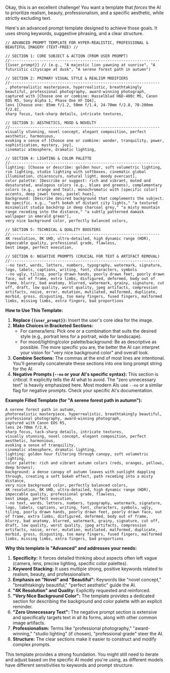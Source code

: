 Okay, this is an excellent challenge! You want a template that *forces* the AI to prioritize realism, beauty, professionalism, and a specific aesthetic, while strictly excluding text.

Here's an advanced prompt template designed to achieve those goals. It uses strong keywords, suggestive phrasing, and a clear structure.

```
// ADVANCED PROMPT TEMPLATE FOR HYPER-REALISTIC, PROFESSIONAL & BEAUTIFUL IMAGERY (TEXT-FREE) //

// SECTION 1: CORE SUBJECT & ACTION (FROM USER PROMPT)
//------------------------------------------------------------------
{{user_prompt}} // (e.g., "A majestic lion yawning at sunrise", "A futuristic cityscape at dusk", "A serene forest path in autumn")

// SECTION 2: PRIMARY VISUAL STYLE & REALISM MODIFIERS
//------------------------------------------------------------------
, photorealistic masterpiece, hyperrealistic, breathtakingly beautiful, professional photography, award-winning photograph,
captured with [Choose one or combine: Hasselblad H6D-400c MS, Canon EOS R5, Sony Alpha 1, Phase One XF IQ4],
lens [Choose one: 85mm f/1.2, 50mm f/1.4, 24-70mm f/2.8, 70-200mm f/2.8],
sharp focus, tack-sharp details, intricate textures,

// SECTION 3: AESTHETICS, MOOD & NOVELTY
//------------------------------------------------------------------
visually stunning, novel concept, elegant composition, perfect aesthetic, harmonious,
evoking a sense of [Choose one or combine: wonder, tranquility, power, sophistication, mystery, joy],
cinematic atmosphere, dramatic lighting,

// SECTION 4: LIGHTING & COLOR PALETTE
//------------------------------------------------------------------
lighting: [Choose or describe: golden hour, soft volumetric lighting, rim lighting, studio lighting with softboxes, cinematic global illumination, chiaroscuro, natural light, moody overcast],
color palette: [Describe or suggest: rich and vibrant, muted and desaturated, analogous colors (e.g., blues and greens), complementary colors (e.g., orange and teal), monochromatic with [specific color] accents, deep jewel tones, pastel hues],
background: [Describe desired background that complements the subject. Be specific. e.g., "soft bokeh of distant city lights," "a textured minimalist studio backdrop in deep charcoal grey," "a misty mountain range receding into the distance," "a subtly patterned damask wallpaper in emerald green"],
very nice background color, perfectly balanced colors,

// SECTION 5: TECHNICAL & QUALITY BOOSTERS
//------------------------------------------------------------------
4K resolution, 8K UHD, ultra-detailed, high dynamic range (HDR),
impeccable quality, professional grade, flawless,
best image, perfect execution,

// SECTION 6: NEGATIVE PROMPTS (CRUCIAL FOR TEXT & ARTIFACT REMOVAL)
//------------------------------------------------------------------
--no text, words, letters, numbers, typography, watermark, signature, logo, labels, captions, writing, font, characters, symbols
--no ugly, tiling, poorly drawn hands, poorly drawn feet, poorly drawn face, out of frame, extra limbs, disfigured, deformed, body out of frame, blurry, bad anatomy, blurred, watermark, grainy, signature, cut off, draft, low quality, worst quality, jpeg artifacts, compression artifacts, noise, error, mutation, mutilated, malformed, duplicate, morbid, gross, disgusting, too many fingers, fused fingers, malformed limbs, missing limbs, extra fingers, bad proportions
```

**How to Use This Template:**

1.  **Replace `{{user_prompt}}`:** Insert the user's core idea for the image.
2.  **Make Choices in Bracketed Sections:**
    *   For camera/lens: Pick one or a combination that suits the desired style (e.g., portrait lens for a portrait, wide for landscape).
    *   For mood/lighting/color palette/background: Be as descriptive as possible. The more specific you are, the better the AI can interpret your vision for "very nice background color" and overall look.
3.  **Combine Sections:** The commas at the end of most lines are intentional. You'll generally concatenate these sections into one long prompt string for the AI.
4.  **Negative Prompts (`--no` or your AI's specific syntax):** This section is *critical*. It explicitly tells the AI what to avoid. The "zero unnecessary text" is heavily emphasized here. Most modern AIs use `--no` or a similar flag for negative prompts. Check your specific AI's documentation.

**Example Filled Template (for "A serene forest path in autumn"):**

```
A serene forest path in autumn,
photorealistic masterpiece, hyperrealistic, breathtakingly beautiful, professional photography, award-winning photograph,
captured with Canon EOS R5,
lens 24-70mm f/2.8,
sharp focus, tack-sharp details, intricate textures,
visually stunning, novel concept, elegant composition, perfect aesthetic, harmonious,
evoking a sense of tranquility,
cinematic atmosphere, dramatic lighting,
lighting: golden hour filtering through canopy, soft volumetric lighting,
color palette: rich and vibrant autumn colors (reds, oranges, yellows, deep browns),
background: a dense canopy of autumn leaves with sunlight dappling through, creating a soft bokeh effect, path receding into a misty distance,
very nice background color, perfectly balanced colors,
4K resolution, 8K UHD, ultra-detailed, high dynamic range (HDR),
impeccable quality, professional grade, flawless,
best image, perfect execution,
--no text, words, letters, numbers, typography, watermark, signature, logo, labels, captions, writing, font, characters, symbols, ugly, tiling, poorly drawn hands, poorly drawn feet, poorly drawn face, out of frame, extra limbs, disfigured, deformed, body out of frame, blurry, bad anatomy, blurred, watermark, grainy, signature, cut off, draft, low quality, worst quality, jpeg artifacts, compression artifacts, noise, error, mutation, mutilated, malformed, duplicate, morbid, gross, disgusting, too many fingers, fused fingers, malformed limbs, missing limbs, extra fingers, bad proportions
```

**Why this template is "Advanced" and addresses your needs:**

1.  **Specificity:** It forces detailed thinking about aspects often left vague (camera, lens, precise lighting, specific color palettes).
2.  **Keyword Stacking:** It uses multiple strong, positive keywords related to realism, beauty, and professionalism.
3.  **Emphasis on "Novel" and "Beautiful":** Keywords like "novel concept," "breathtakingly beautiful," "perfect aesthetic" guide the AI.
4.  **"4K Resolution" and Quality:** Explicitly requested and reinforced.
5.  **"Very Nice Background Color":** The template provides a dedicated section for describing the background and color palette with an explicit reminder.
6.  **"Zero Unnecessary Text":** The negative prompt section is extensive and specifically targets text in all its forms, along with other common image artifacts.
7.  **Professionalism:** Terms like "professional photography," "award-winning," "studio lighting" (if chosen), "professional grade" steer the AI.
8.  **Structure:** The clear sections make it easier to construct and modify complex prompts.

This template provides a strong foundation. You might still need to iterate and adjust based on the specific AI model you're using, as different models have different sensitivities to keywords and prompt structure.
